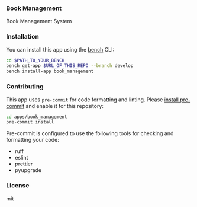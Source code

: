 ### Book Management

Book Management System

### Installation

You can install this app using the [bench](https://github.com/frappe/bench) CLI:

```bash
cd $PATH_TO_YOUR_BENCH
bench get-app $URL_OF_THIS_REPO --branch develop
bench install-app book_management
```

### Contributing

This app uses `pre-commit` for code formatting and linting. Please [install pre-commit](https://pre-commit.com/#installation) and enable it for this repository:

```bash
cd apps/book_management
pre-commit install
```

Pre-commit is configured to use the following tools for checking and formatting your code:

- ruff
- eslint
- prettier
- pyupgrade

### License

mit
